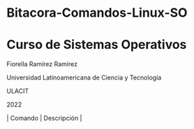 # Bitacora-Comandos-Linux-SO
# Curso de Sistemas Operativos


Fiorella Ramírez Ramírez

Universidad Latinoamericana de Ciencia y Tecnología

ULACIT

2022


| Comando | Descripción |

